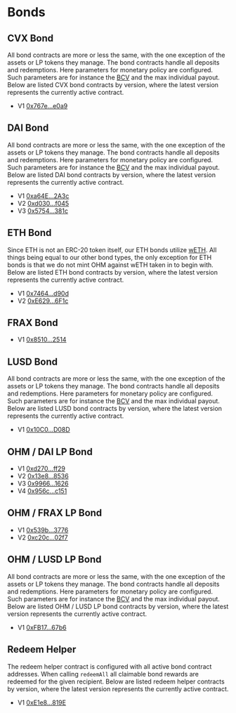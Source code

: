 # Bonds

## CVX Bond

All bond contracts are more or less the same, with the one exception of the
assets or LP tokens they manage. The bond contracts handle all deposits and
redemptions. Here parameters for monetary policy are configured. Such parameters
are for instance the
[BCV](https://docs.olympusdao.finance/references/glossary#bcv) and the max
individual payout. Below are listed CVX bond contracts by version, where the
latest version represents the currently active contract.

* V1 [0x767e...e0a9](https://etherscan.io/address/0x767e3459a35419122e5f6274fb1223d75881e0a9)

## DAI Bond

All bond contracts are more or less the same, with the one exception of the
assets or LP tokens they manage. The bond contracts handle all deposits and
redemptions. Here parameters for monetary policy are configured. Such parameters
are for instance the
[BCV](https://docs.olympusdao.finance/references/glossary#bcv) and the max
individual payout. Below are listed DAI bond contracts by version, where the
latest version represents the currently active contract.

* V1 [0xa64E...2A3c](https://etherscan.io/address/0xa64ED1b66Cb2838Ef2A198D8345c0ce6967A2A3c)
* V2 [0xd030...f045](https://etherscan.io/address/0xd03056323b7a63e2095ae97fa1ad92e4820ff045)
* V3 [0x5754...381c](https://etherscan.io/address/0x575409F8d77c12B05feD8B455815f0e54797381c)

## ETH Bond

Since ETH is not an ERC-20 token itself, our ETH bonds utilize
[wETH](https://weth.io/). All things being equal to our other bond types, the
only exception for ETH bonds is that we do not mint OHM against wETH taken in to
begin with. Below are listed ETH bond contracts by version, where the latest
version represents the currently active contract.

* V1 [0x7464...d90d](https://etherscan.io/address/0x7464a65aa3fc15a625e2adfb8b340277d804d90d)
* V2 [0xE629...6F1c](https://etherscan.io/address/0xE6295201CD1ff13CeD5f063a5421c39A1D236F1c)

## FRAX Bond

* V1 [0x8510...2514](https://etherscan.io/address/0x8510c8c2B6891E04864fa196693D44E6B6ec2514)

## LUSD Bond

All bond contracts are more or less the same, with the one exception of the
assets or LP tokens they manage. The bond contracts handle all deposits and
redemptions. Here parameters for monetary policy are configured. Such parameters
are for instance the
[BCV](https://docs.olympusdao.finance/references/glossary#bcv) and the max
individual payout. Below are listed LUSD bond contracts by version, where the
latest version represents the currently active contract.

* V1 [0x10C0...D08D](https://etherscan.io/address/0x10C0f93f64e3C8D0a1b0f4B87d6155fd9e89D08D)

## OHM / DAI LP Bond

* V1 [0xd270...ff29](https://etherscan.io/address/0xd27001d1aaed5f002c722ad729de88a91239ff29)
* V2 [0x13e8...8536](https://etherscan.io/address/0x13e8484a86327f5882d1340ed0d7643a29548536)
* V3 [0x9966...1626](https://etherscan.io/address/0x996668c46fc0b764afda88d83eb58afc933a1626)
* V4 [0x956c...c151](https://etherscan.io/address/0x956c43998316b6a2F21f89a1539f73fB5B78c151)

## OHM / FRAX LP Bond

* V1 [0x539b...3776](https://etherscan.io/address/0x539b6c906244ac34e348bbe77885cdfa994a3776)
* V2 [0xc20c...02f7](https://etherscan.io/address/0xc20cfff07076858a7e642e396180ec390e5a02f7)

## OHM / LUSD LP Bond

All bond contracts are more or less the same, with the one exception of the
assets or LP tokens they manage. The bond contracts handle all deposits and
redemptions. Here parameters for monetary policy are configured. Such parameters
are for instance the
[BCV](https://docs.olympusdao.finance/references/glossary#bcv) and the max
individual payout. Below are listed OHM / LUSD LP bond contracts by version,
where the latest version represents the currently active contract.

* V1 [0xFB17...67b6](https://etherscan.io/address/0xFB1776299E7804DD8016303Df9c07a65c80F67b6)

## Redeem Helper

The redeem helper contract is configured with all active bond contract
addresses. When calling `redeemAll` all claimable bond rewards are redeemed for
the given recipient. Below are listed redeem helper contracts by version, where
the latest version represents the currently active contract.

* V1 [0xE1e8...819E](https://etherscan.io/address/0xE1e83825613DE12E8F0502Da939523558f0B819E)
